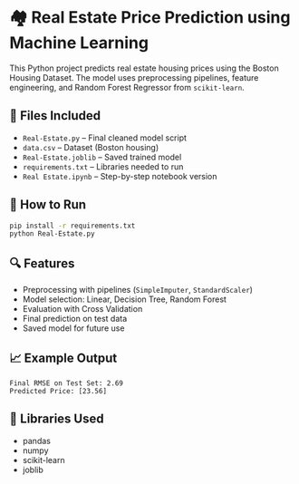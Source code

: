 # 🏘️ Real Estate Price Prediction using Machine Learning

This Python project predicts real estate housing prices using the Boston Housing Dataset. The model uses preprocessing pipelines, feature engineering, and Random Forest Regressor from `scikit-learn`.

## 📂 Files Included

- `Real-Estate.py` – Final cleaned model script
- `data.csv` – Dataset (Boston housing)
- `Real-Estate.joblib` – Saved trained model
- `requirements.txt` – Libraries needed to run
- `Real Estate.ipynb` – Step-by-step notebook version

## 🚀 How to Run

```bash
pip install -r requirements.txt
python Real-Estate.py
```

## 🔍 Features

- Preprocessing with pipelines (`SimpleImputer`, `StandardScaler`)
- Model selection: Linear, Decision Tree, Random Forest
- Evaluation with Cross Validation
- Final prediction on test data
- Saved model for future use

## 📈 Example Output

```
Final RMSE on Test Set: 2.69
Predicted Price: [23.56]
```

## 🤖 Libraries Used

- pandas
- numpy
- scikit-learn
- joblib
